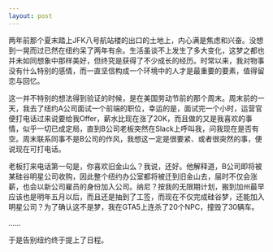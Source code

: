 ```yaml
---
layout: post
---
```

两年前那个夏末踏上JFK八号航站楼的出口的土地上，内心满是焦虑和兴奋。没想到一晃而过已然在纽约呆了两年有余。生活虽谈不上发生了多大变化，这梦之都也并未如同想象中那样美好，但终究是获得了不少成长的经历。时常以来，我对物事没有什么特别的感情，而一直坚信构成一个环境中的人才是最重要的要素，值得留恋与回忆。

这一并不特别的想法得到验证的时候，是在美国劳动节前的那个周末。周末前的一天，我去了纽约A公司面试一个前端的职位，幸运的是，面试完一个小时，运营官便打电话过来说要给我Offer，薪水比现在涨了20K，而且做的又是我喜欢的事情，似乎一切已成定局，直到B公司老板突然在Slack上呼叫我，问我现在是否有空。周末联系同事不是B公司的作风，我想这一定是很要紧、或者很突然的事，便说现在可打电话。

老板打来电话第一句是，你喜欢旧金山么？我说，还好。他解释道，B公司即将被某硅谷明星公司收购，因此整个纽约办公室都将被迁到旧金山去，届时不仅会涨薪，也会以新公司雇员的身份加入公司。纳尼？按我的无限期计划，搬到加州最早应该也是明年五月以后，而且还是抽到了工签，而现在不仅完成硅谷梦，还能加入明星公司？为了确认这不是梦，我在GTA5上连杀了20个NPC，撞毁了30辆车。

……

于是告别纽约终于提上了日程。